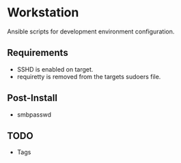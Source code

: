 Workstation
===========

Ansible scripts for development environment configuration.

## Requirements
* SSHD is enabled on target.
* requiretty is removed from the targets sudoers file.

## Post-Install
* smbpasswd

## TODO
* Tags

